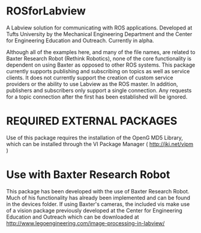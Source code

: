 ROSforLabview
=============

A Labview solution for communicating with ROS applications. Developed at Tufts University by the Mechanical Engineering Department and the Center for Engineering Education and Outreach. Currently in alpha.

Although all of the examples here, and many of the file names, are related to Baxter Research Robot (Rethink Robotics), none of the core functionality is dependent on using Baxter as opposed to other ROS systems. This package currently supports publishing and subscribing on topics as well as service clients. It does not currently support the creation of custom service providers or the ability to use Labview as the ROS master. In addition, publishers and subscribers only support a single connection. Any requests for a topic connection after the first has been established will be ignored. 


REQUIRED EXTERNAL PACKAGES
==========================
Use of this package requires the installation of the OpenG MD5 Library, which can be installed through the VI Package Manager ( http://jki.net/vipm )


Use with Baxter Research Robot
==============================
This package has been developed with the use of Baxter Research Robot. Much of his functionality has already been implemented and can be found in the devices folder. If using Baxter's cameras, the included vis make use of a vision package previously developed at the Center for Engineering Education and Outreach which can be downloaded at http://www.legoengineering.com/image-processing-in-labview/
